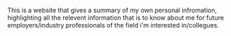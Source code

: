 This is a website that gives a summary of my own personal infromation, highlighting all the relevent information that is to know about me for future employers/industry professionals of the field i'm interested in/collegues.
